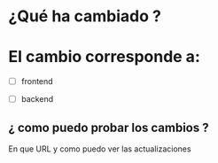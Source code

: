 # ¿Qué ha cambiado ?

# El cambio corresponde a:

- [ ] frontend
- [ ] backend


## ¿ como puedo probar los cambios ?
En que URL y como puedo ver las actualizaciones

